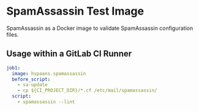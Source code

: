 # SpamAssassin Test Image

SpamAssassin as a Docker image to validate SpamAssassin configuration files.

## Usage within a GitLab CI Runner

```yaml
job1:
  image: hspaans.spamassassin
  before_script:
    - sa-update
    - cp ${CI_PROJECT_DIR}/*.cf /etc/mail/spamassassin/
  script:
    - spamassassin --lint
```
